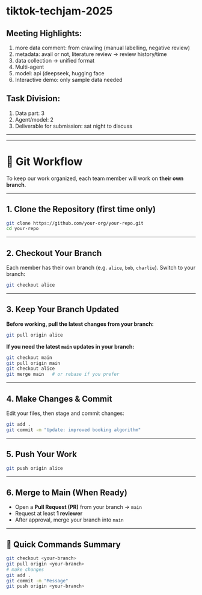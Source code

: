 # tiktok-techjam-2025
## Meeting Highlights:
1. more data comment: from crawling (manual labelling, negative review)
2. metadata: avail or not, literature review -> review history/time
3. data collection -> unified format
4. Multi-agent
5. model: api (deepseek, hugging face
6. Interactive demo: only sample data needed
## Task Division:
1. Data part: 3 
2. Agent/model: 2
3. Deliverable for submission: sat night to discuss

---

---
# 🚀 Git Workflow  

To keep our work organized, each team member will work on **their own branch**.  

---

## 1. Clone the Repository (first time only)  
```bash
git clone https://github.com/your-org/your-repo.git
cd your-repo
```

---

## 2. Checkout Your Branch  
Each member has their own branch (e.g. `alice`, `bob`, `charlie`). Switch to your branch:  

```bash
git checkout alice
```

---

## 3. Keep Your Branch Updated  

**Before working, pull the latest changes from your branch:**  

```bash
git pull origin alice
```

**If you need the latest `main` updates in your branch:**  

```bash
git checkout main
git pull origin main
git checkout alice
git merge main   # or rebase if you prefer
```

---

## 4. Make Changes & Commit  

Edit your files, then stage and commit changes:  

```bash
git add .
git commit -m "Update: improved booking algorithm"
```

---

## 5. Push Your Work  

```bash
git push origin alice
```

---

## 6. Merge to Main (When Ready)  
- Open a **Pull Request (PR)** from your branch → `main`  
- Request at least **1 reviewer**  
- After approval, merge your branch into `main`  

---

## 🔑 Quick Commands Summary  

```bash
git checkout <your-branch>
git pull origin <your-branch>
# make changes
git add .
git commit -m "Message"
git push origin <your-branch>
```
